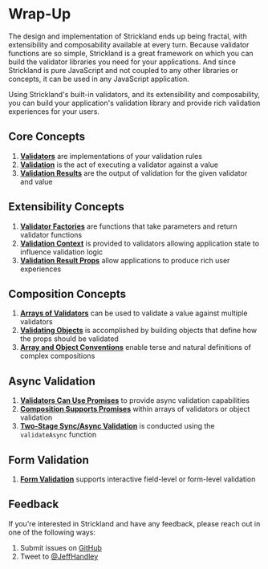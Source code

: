 # Wrap-Up

The design and implementation of Strickland ends up being fractal, with extensibility and composability available at every turn. Because validator functions are so simple, Strickland is a great framework on which you can build the validator libraries you need for your applications. And since Strickland is pure JavaScript and not coupled to any other libraries or concepts, it can be used in any JavaScript application.

Using Strickland's built-in validators, and its extensibility and composability, you can build your application's validation library and provide rich validation experiences for your users.

## Core Concepts

1. [**Validators**](introduction/creating-validators.md) are implementations of your validation rules
2. [**Validation**](introduction/performing-validation.md) is the act of executing a validator against a value
3. [**Validation Results**](introduction/validation-results.md) are the output of validation for the given validator and value

## Extensibility Concepts

1. [**Validator Factories**](extensibility/validator-factories.md) are functions that take parameters and return validator functions
2. [**Validation Context**](extensibility/validation-context.md) is provided to validators allowing application state to influence validation logic
3. [**Validation Result Props**](extensibility/validation-result-props.md) allow applications to produce rich user experiences

## Composition Concepts

1. [**Arrays of Validators**](composition/arrays-of-validators) can be used to validate a value against multiple validators
2. [**Validating Objects**](composition/validating-objects) is accomplished by building objects that define how the props should be validated
3. [**Array and Object Conventions**](composition/array-and-object-conventions.md) enable terse and natural definitions of complex compositions

## Async Validation

1. [**Validators Can Use Promises**](async-validation/) to provide async validation capabilities
2. [**Composition Supports Promises**](async-validation/async-validator-arrays-and-objects.md) within arrays of validators or object validation
3. [**Two-Stage Sync/Async Validation**](async-validation/two-stage-sync-async-validation.md) is conducted using the `validateAsync` function

## Form Validation

1. [**Form Validation**](form-validation/) supports interactive field-level or form-level validation

## Feedback

If you're interested in Strickland and have any feedback, please reach out in one of the following ways:

1. Submit issues on [GitHub](https://github.com/jeffhandley/strickland/issues)
2. Tweet to [@JeffHandley](https://twitter.com/JeffHandley)
